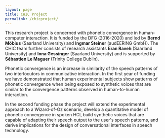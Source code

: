 ```yaml
---
layout: page
title: CHIC Project
permalink: /chicproject/
---
```


This research project is concerned with phonetic convergence in human-computer interaction. It is funded by the DFG (2016-2020) and led by <strong>Bernd Möbius</strong> (Saarland University) and <strong>Ingmar Steiner</strong> (audEERING GmbH). The CHIC team further consists of research assistants <strong>Eran Raveh</strong> (Saarland University) and <strong>Iona Gessinger</strong> (Saarland University) and is supported by <strong>Sébastien Le Maguer</strong> (Trinity College Dublin).

Phonetic convergence is an increase in similarity of the speech patterns of two interlocutors in communicative interaction. In the first year of funding we have demonstrated that human experimental subjects show patterns of phonetic convergence when being exposed to synthetic voices that are similar to the convergence patterns observed in human-to-human interaction.

In the second funding phase the project will extend the experimental approach to a Wizard-of-Oz scenario, develop a quantitative model of phonetic convergence in spoken HCI, build synthetic voices that are capable of adapting their speech output to the user's speech patterns, and derive implications for the design of conversational interfaces in speech technology.
